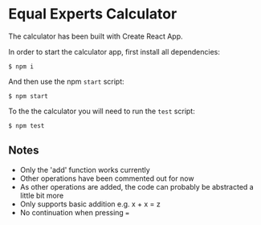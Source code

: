 # Equal Experts Calculator

The calculator has been built with Create React App.

In order to start the calculator app, first install all dependencies:
```
$ npm i
```

And then use the npm `start` script:
```
$ npm start
```

To the the calculator you will need to run the `test` script:
```
$ npm test
```

## Notes
* Only the 'add' function works currently
* Other operations have been commented out for now
* As other operations are added, the code can probably be abstracted a little bit more
* Only supports basic addition e.g. x + x = z
* No continuation when pressing `=`